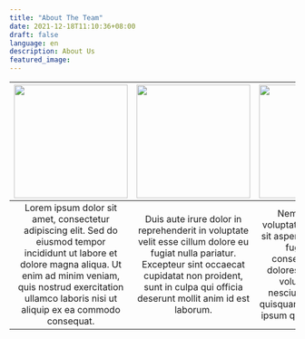 ```yaml
---
title: "About The Team"
date: 2021-12-18T11:10:36+08:00
draft: false
language: en
description: About Us
featured_image:
---
```


| <img src="/images/team_photos/michael.png" style="width: 200px; height: 200px; object-fit: cover;"> | <img src="/images/team_photos/kevin.jpg" style="width: 200px; height: 200px; object-fit: cover;"> | <img src="/images/team_photos/chi.jpg" style="width: 200px; height: 200px; object-fit: cover;"> | <img src="/images/team_photos/edward.png" style="width: 200px; height: 200px; object-fit: cover;"> |
|:---:|:---:|:---:|:---:|
| Lorem ipsum dolor sit amet, consectetur adipiscing elit. Sed do eiusmod tempor incididunt ut labore et dolore magna aliqua. Ut enim ad minim veniam, quis nostrud exercitation ullamco laboris nisi ut aliquip ex ea commodo consequat. | Duis aute irure dolor in reprehenderit in voluptate velit esse cillum dolore eu fugiat nulla pariatur. Excepteur sint occaecat cupidatat non proident, sunt in culpa qui officia deserunt mollit anim id est laborum. | Nemo enim ipsam voluptatem quia voluptas sit aspernatur aut odit aut fugit, sed quia consequuntur magni dolores eos qui ratione voluptatem sequi nesciunt. Neque porro quisquam est, qui dolorem ipsum quia dolor sit amet. | Consectetur, adipisci velit, sed quia non numquam eius modi tempora incidunt ut labore et dolore magnam aliquam quaerat voluptatem. Ut enim ad minima veniam, quis nostrum exercitationem ullam corporis suscipit laboriosam. |

